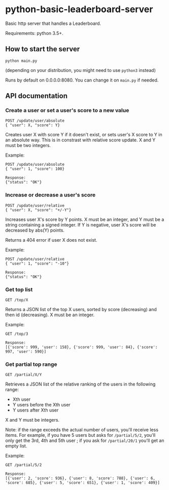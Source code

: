 # python-basic-leaderboard-server
Basic http server that handles a Leaderboard.

Requirements: python 3.5+.

## How to start the server

```
python main.py
```

(depending on your distribution, you might need to use `python3` instead)

Runs by default on 0.0.0.0:8080. You can change it on `main.py` if needed.

## API documentation

### Create a user or set a user's score to a new value

```
POST /update/user/absolute
{ "user": X, "score": Y}
```

Creates user X with score Y if it doesn't exist, or sets user's X score to Y in an absolute way.
This is in constrast with relative score update. X and Y must be two integers.

Example:
```
POST /update/user/absolute
{ "user": 1, "score": 100}

Response:
{"status": "OK"}
```

### Increase or decrease a user's score

```
POST /update/user/relative
{ "user": X, "score": "+/-Y"}
```

Increases user X's score by Y points. X must be an integer, and Y must be a string containing a signed integer.
If Y is negative, user X's score will be decreased by abs(Y) points.

Returns a 404 error if user X does not exist.

Example:
```
POST /update/user/relative
{ "user": 1, "score": "-10"}

Response:
{"status": "OK"}
```

### Get top list

```
GET /top/X
```

Returns a JSON list of the top X users, sorted by score (decreasing) and then id (decreasing). X must be an integer.

Example:

```
GET /top/3

Response:
[{'score': 999, 'user': 158}, {'score': 999, 'user': 84}, {'score': 997, 'user': 590}]
```

### Get partial top range

```
GET /partial/X/Y
```

Retrieves a JSON list of the relative ranking of the users in the following range:
 * Xth user
 * Y users before the Xth user
 * Y users after Xth user

X and Y must be integers.

Note: if the range exceeds the actual number of users, you'll receive less items.
For example, if you have 5 users but asks for `/partial/5/2`, you'll only get the 3rd, 4th and 5th user ;
if you ask for `/partial/20/1` you'll get an empty list.

Example:
```
GET /partial/5/2

Response:
[{'user': 2, 'score': 936}, {'user': 8, 'score': 788}, {'user': 6, 'score': 685}, {'user': 5, 'score': 651}, {'user': 1, 'score': 409}]
```
